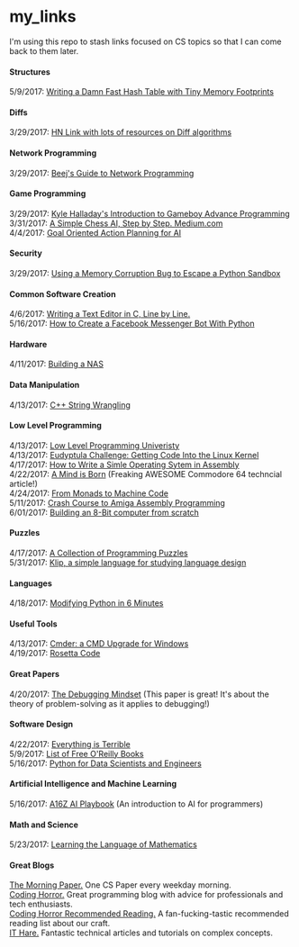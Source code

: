 # my_links
I'm using this repo to stash links focused on CS topics so that I can come back to them later.

#### Structures
5/9/2017: [Writing a Damn Fast Hash Table with Tiny Memory Footprints](http://www.idryman.org/blog/2017/05/03/writing-a-damn-fast-hash-table-with-tiny-memory-footprints/)  

#### Diffs
3/29/2017: [HN Link with lots of resources on Diff algorithms](https://news.ycombinator.com/item?id=13983085)

#### Network Programming
3/29/2017: [Beej's Guide to Network Programming](http://beej.us/guide/bgnet/)

#### Game Programming
3/29/2017: [Kyle Halladay's Introduction to Gameboy Advance Programming](http://kylehalladay.com/blog/tutorial/2017/03/28/GBA-By-Example-1.html)  
3/31/2017: [A Simple Chess AI, Step by Step. Medium.com](https://medium.com/@lhartikk/simple-chess-ai-step-by-step-1d55a9266977)  
4/4/2017: [Goal Oriented Action Planning for AI](https://gamedevelopment.tutsplus.com/tutorials/goal-oriented-action-planning-for-a-smarter-ai--cms-20793)  

#### Security
3/29/2017: [Using a Memory Corruption Bug to Escape a Python Sandbox](https://medium.com/@gabecpike/python-sandbox-escape-via-a-memory-corruption-bug-19dde4d5fea5)

#### Common Software Creation
4/6/2017: [Writing a Text Editor in C, Line by Line.](http://viewsourcecode.org/snaptoken/kilo/)  
5/16/2017: [How to Create a Facebook Messenger Bot With Python](http://blog.apcelent.com/create-a-facebook-messenger-bot-with-python-flask.html)  

#### Hardware
4/11/2017: [Building a NAS](http://jro.io/nas/)  

#### Data Manipulation
4/13/2017: [C++ String Wrangling](http://www.partow.net/programming/strtk/index.html#tutorial)  

#### Low Level Programming
4/13/2017: [Low Level Programming Univeristy](https://github.com/gurugio/lowlevelprogramming-university)  
4/13/2017: [Eudyptula Challenge: Getting Code Into the Linux Kernel](http://eudyptula-challenge.org/)  
4/17/2017: [How to Write a Simle Operating Sytem in Assembly](http://mikeos.sourceforge.net/write-your-own-os.html)  
4/22/2017: [A Mind is Born](https://linusakesson.net/scene/a-mind-is-born/) (Freaking AWESOME Commodore 64 techncial article!)  
4/24/2017: [From Monads to Machine Code](http://www.stephendiehl.com/posts/monads_machine_code.html)  
5/11/2017: [Crash Course to Amiga Assembly Programming](https://www.reaktor.com/blog/crash-course-to-amiga-assembly-programming/)  
6/01/2017: [Building an 8-Bit computer from scratch](https://eater.net/)  

#### Puzzles
4/17/2017: [A Collection of Programming Puzzles](https://link.aqweeb.com/2pplo3w)  
5/31/2017: [Klip, a simple language for studying language design](https://github.com/datcodingguy/klip)  

#### Languages
4/18/2017: [Modifying Python in 6 Minutes](https://hackernoon.com/modifying-the-python-language-in-7-minutes-b94b0a99ce14)

#### Useful Tools
4/13/2017: [Cmder: a CMD Upgrade for Windows](http://cmder.net/)  
4/19/2017: [Rosetta Code](http://rosettacode.org/wiki/Rosetta_Code)  

#### Great Papers
4/20/2017: [The Debugging Mindset](http://queue.acm.org/detail.cfm?id=3068754) (This paper is great! It's about the theory of problem-solving as it applies to debugging!)  

#### Software Design
4/22/2017: [Everything is Terrible](http://ferd.ca/tout-est-terrible.html)  
5/9/2017: [List of Free O'Reilly Books](http://www.oreilly.com/free/reports.html)  
5/16/2017: [Python for Data Scientists and Engineers](http://pythonforengineers.com/python-for-scientists-and-engineers/)  

#### Artificial Intelligence and Machine Learning
5/16/2017: [A16Z AI Playbook](http://aiplaybook.a16z.com/) (An introduction to AI for programmers)  

#### Math and Science
5/23/2017: [Learning the Language of Mathematics](https://wac.colostate.edu/llad/v4n1/jamison.pdf)  

#### Great Blogs
[The Morning Paper.](https://blog.acolyer.org/) One CS Paper every weekday morning.  
[Coding Horror.](https://blog.codinghorror.com/) Great programming blog with advice for professionals and tech enthusiasts.  
[Coding Horror Recommended Reading.](https://blog.codinghorror.com/recommended-reading-for-developers/) A fan-fucking-tastic recommended reading list about our craft.  
[IT Hare.](http://ithare.com/) Fantastic technical articles and tutorials on complex concepts.  
